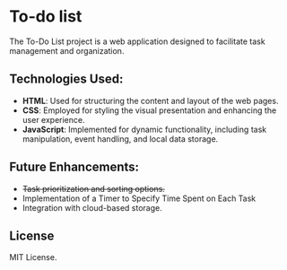 # To-do list

The To-Do List project is a web application designed to facilitate task management and organization.

## Technologies Used:

- **HTML**: Used for structuring the content and layout of the web pages.
- **CSS**: Employed for styling the visual presentation and enhancing the user experience.
- **JavaScript**: Implemented for dynamic functionality, including task manipulation, event handling, and local data storage.

## Future Enhancements:

- ~~Task prioritization and sorting options.~~
- Implementation of a Timer to Specify Time Spent on Each Task
- Integration with cloud-based storage.

## License
MIT License.
